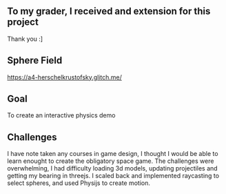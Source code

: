 
## To my grader, I received and extension for this project
Thank you :]

## Sphere Field

https://a4-herschelkrustofsky.glitch.me/

## Goal
To create an interactive physics demo


## Challenges
I have note taken any courses in game design, I thought I would be able to learn enought to create the obligatory space game.
The challenges were overwhelming, I had difficulty loading 3d models, updating projectiles and getting my bearing in threejs.
I scaled back and implemented raycasting to select spheres, and used Physijs to create motion.
